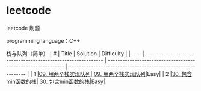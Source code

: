 # leetcode
leetcode 刷题

programming language：C++

栈与队列（简单）
| #    | Title                                                        | Solution                                                     | Difficulty                                                   |
| ---- | ------------------------------------------------------------ | ------------------------------------------------------------ | ------------------------------------------------------------ |
| 1    |[09. 用两个栈实现队列](https://leetcode-cn.com/problems/yong-liang-ge-zhan-shi-xian-dui-lie-lcof/)| [09. 用两个栈实现队列](https://github.com/zhangsx19/leetcode/blob/master/offer/stack%20and%20queue/stack2queue.cpp)|Easy|
| 2    |[30. 包含min函数的栈](https://leetcode-cn.com/problems/bao-han-minhan-shu-de-zhan-lcof/)| [30. 包含min函数的栈](https://github.com/zhangsx19/leetcode/blob/master/offer/stack%20and%20queue/stack2queue.cpp)|Easy|
